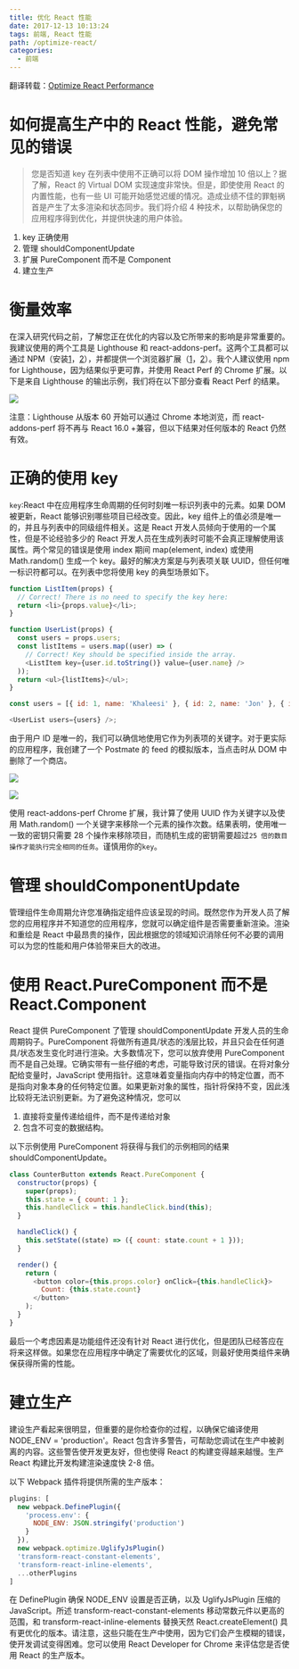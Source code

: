 ```yaml
---
title: 优化 React 性能
date: 2017-12-13 10:13:24
tags: 前端, React 性能
path: /optimize-react/
categories:
  - 前端
---
```


翻译转载：[Optimize React Performance](https://levelup.gitconnected.com/optimize-react-performance-c1a491ed9c36?ref=reddit&utm_source=reddit&utm_medium=react-12-12-2017)

# 如何提高生产中的 React 性能，避免常见的错误

> 您是否知道 key 在列表中使用不正确可以将 DOM 操作增加 10 倍以上？据了解，React 的 Virtual DOM 实现速度非常快。但是，即使使用 React 的内置性能，也有一些 UI 可能开始感觉迟缓的情况。造成业绩不佳的罪魁祸首是产生了太多渲染和状态同步。我们将介绍 4 种技术，以帮助确保您的应用程序得到优化，并提供快速的用户体验。

1. key 正确使用
2. 管理 shouldComponentUpdate
3. 扩展 PureComponent 而不是 Component
4. 建立生产

# 衡量效率

在深入研究代码之前，了解您正在优化的内容以及它所带来的影响是非常重要的。我建议使用的两个工具是 Lighthouse 和 react-addons-perf。这两个工具都可以通过 NPM（安装[1](https://www.npmjs.com/package/lighthouse)，[2](https://www.npmjs.com/package/react-addons-perf)），并都提供一个浏览器扩展（[1](https://chrome.google.com/webstore/detail/lighthouse/blipmdconlkpinefehnmjammfjpmpbjk)，[2](https://chrome.google.com/webstore/detail/react-perf/hacmcodfllhbnekmghgdlplbdnahmhmm?hl=en-US)）。我个人建议使用 npm for Lighthouse，因为结果似乎更可靠，并使用 React Perf 的 Chrome 扩展。以下是来自 Lighthouse 的输出示例，我们将在以下部分查看 React Perf 的结果。

![](./1_P0wwSgmIoA48qFnsMbSamg.png)

注意：Lighthouse 从版本 60 开始可以通过 Chrome 本地浏览，而 react-addons-perf 将不再与 React 16.0 +兼容，但以下结果对任何版本的 React 仍然有效。

# 正确的使用 key

`key`:React 中在应用程序生命周期的任何时刻唯一标识列表中的元素。如果 DOM 被更新，React 能够识别哪些项目已经改变。因此，key 组件上的值必须是唯一的，并且与列表中的同级组件相关。这是 React 开发人员倾向于使用的一个属性，但是不论经验多少的 React 开发人员在生成列表时可能不会真正理解使用该属性。两个常见的错误是使用 index 期间 map(element, index) 或使用 Math.random() 生成一个 key。最好的解决方案是与列表项关联 UUID，但任何唯一标识符都可以。在列表中您将使用 key 的典型场景如下。

```js
function ListItem(props) {
  // Correct! There is no need to specify the key here:
  return <li>{props.value}</li>;
}

function UserList(props) {
  const users = props.users;
  const listItems = users.map((user) => (
    // Correct! Key should be specified inside the array.
    <ListItem key={user.id.toString()} value={user.name} />
  ));
  return <ul>{listItems}</ul>;
}

const users = [{ id: 1, name: 'Khaleesi' }, { id: 2, name: 'Jon' }, { id: 3, name: 'Arya' }];

<UserList users={users} />;
```

由于用户 ID 是唯一的，我们可以确信地使用它作为列表项的关键字。对于更实际的应用程序，我创建了一个 Postmate 的 feed 的模拟版本，当点击时从 DOM 中删除了一个商店。

![](./1_hJJK3sBRN2g3NbXDPHTF9A.png)

![](./1_K9z91UAqGDb8pbcU1GRcPg.png)

使用 react-addons-perf Chrome 扩展，我计算了使用 UUID 作为关键字以及使用 Math.random() 一个关键字来移除一个元素的操作次数。结果表明，使用唯一一致的密钥只需要 28 个操作来移除项目，而随机生成的密钥需要超过`25 倍的数目操作才能执行完全相同的任务`。谨慎用你的`key`。

# 管理 shouldComponentUpdate

管理组件生命周期允许您准确指定组件应该呈现的时间。既然您作为开发人员了解您的应用程序并不知道您的应用程序，您就可以确定组件是否需要重新渲染。渲染和重绘是 React 中最昂贵的操作，因此根据您的领域知识消除任何不必要的调用可以为您的性能和用户体验带来巨大的改进。

# 使用 React.PureComponent 而不是 React.Component

React 提供 PureComponent 了管理 shouldComponentUpdate 开发人员的生命周期钩子。PureComponent 将做所有道具/状态的浅层比较，并且只会在任何道具/状态发生变化时进行渲染。大多数情况下，您可以放弃使用 PureComponent 而不是自己处理。它确实带有一些仔细的考虑，可能导致讨厌的错误。在将对象分配给变量时，JavaScript 使用指针。这意味着变量指向内存中的特定位置，而不是指向对象本身的任何特定位置。如果更新对象的属性，指针将保持不变，因此浅比较将无法识别更新。为了避免这种情况，您可以

1. 直接将变量传递给组件，而不是传递给对象
2. 包含不可变的数据结构。

以下示例使用 PureComponent 将获得与我们的示例相同的结果 shouldComponentUpdate。

```js
class CounterButton extends React.PureComponent {
  constructor(props) {
    super(props);
    this.state = { count: 1 };
    this.handleClick = this.handleClick.bind(this);
  }

  handleClick() {
    this.setState((state) => ({ count: state.count + 1 }));
  }

  render() {
    return (
      <button color={this.props.color} onClick={this.handleClick}>
        Count: {this.state.count}
      </button>
    );
  }
}
```

最后一个考虑因素是功能组件还没有针对 React 进行优化，但是团队已经答应在将来这样做。如果您在应用程序中确定了需要优化的区域，则最好使用类组件来确保获得所需的性能。

# 建立生产

建设生产看起来很明显，但重要的是你检查你的过程，以确保它编译使用 NODE_ENV = 'production'。React 包含许多警告，可帮助您调试在生产中被剥离的内容。这些警告使开发更友好，但也使得 React 的构建变得越来越慢。生产 React 构建比开发构建渲染速度快 2-8 倍。

以下 Webpack 插件将提供所需的生产版本：

```js
plugins: [
  new webpack.DefinePlugin({
    'process.env': {
      NODE_ENV: JSON.stringify('production')
    }
  }),
  new webpack.optimize.UglifyJsPlugin()
  'transform-react-constant-elements',
  'transform-react-inline-elements',
  ...otherPlugins
]
```

在 DefinePlugin 确保 NODE_ENV 设置是否正确，以及 UglifyJsPlugin 压缩的 JavaScript。所述 transform-react-constant-elements 移动常数元件以更高的范围，和 transform-react-inline-elements 替换天然 React.createElement() 具有更优化的版本。请注意，这些只能在生产中使用，因为它们会产生模糊的错误，使开发调试变得困难。您可以使用 React Developer for Chrome 来评估您是否使用 React 的生产版本。
